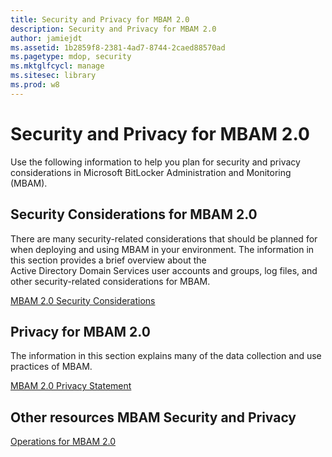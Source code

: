 ```yaml
---
title: Security and Privacy for MBAM 2.0
description: Security and Privacy for MBAM 2.0
author: jamiejdt
ms.assetid: 1b2859f8-2381-4ad7-8744-2caed88570ad
ms.pagetype: mdop, security
ms.mktglfcycl: manage
ms.sitesec: library
ms.prod: w8
---
```



# Security and Privacy for MBAM 2.0


Use the following information to help you plan for security and privacy considerations in Microsoft BitLocker Administration and Monitoring (MBAM).

## Security Considerations for MBAM 2.0


There are many security-related considerations that should be planned for when deploying and using MBAM in your environment. The information in this section provides a brief overview about the Active Directory Domain Services user accounts and groups, log files, and other security-related considerations for MBAM.

[MBAM 2.0 Security Considerations](mbam-20-security-considerations-mbam-2.md)

## Privacy for MBAM 2.0


The information in this section explains many of the data collection and use practices of MBAM.

[MBAM 2.0 Privacy Statement](mbam-20-privacy-statement-mbam-2.md)

## Other resources MBAM Security and Privacy


[Operations for MBAM 2.0](operations-for-mbam-20-mbam-2.md)

 

 





